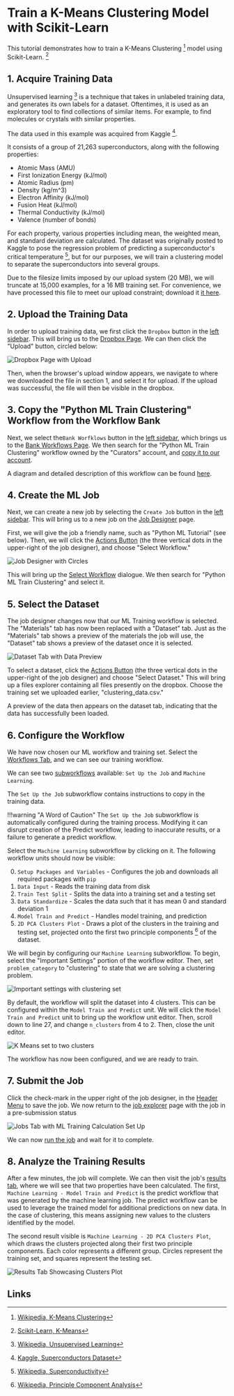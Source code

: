 # Train a K-Means Clustering Model with Scikit-Learn

This tutorial demonstrates how to train a K-Means Clustering [^1] model using Scikit-Learn. [^2]

## 1. Acquire Training Data

Unsupervised learning [^3] is a technique that takes in unlabeled training data, and generates its own labels for a
dataset. Oftentimes, it is used as an exploratory tool to find collections of similar items. For example, to find
molecules or crystals with similar properties.

The data used in this example was acquired from Kaggle [^4].

It consists of a group of 21,263 superconductors, along with the following properties:

- Atomic Mass (AMU)
- First Ionization Energy (kJ/mol)
- Atomic Radius (pm)
- Density (kg/m^3)
- Electron Affinity (kJ/mol)
- Fusion Heat (kJ/mol)
- Thermal Conductivity (kJ/mol)
- Valence (number of bonds)

For each property, various properties including mean, the weighted mean, and standard deviation are calculated. The
dataset was originally posted to Kaggle to pose the regression problem of predicting a superconductor's critical
temperature [^5], but for our purposes, we will train a clustering model to separate the superconductors into several
groups.

Due to the filesize limits imposed by our upload system (20 MB), we will truncate at 15,000 examples,
for a 16 MB training set. For convenience, we have processed this file to meet our upload constraint; download it
<a href="/extra/files/clustering_data.csv" download="clustering_data.csv">it here</a>. 

## 2. Upload the Training Data

In order to upload training data, we first click the `Dropbox` button in the [left sidebar](../../ui/left-sidebar.md).
This will bring us to the [Dropbox Page](../../jobs/ui/files-tab.md). We can then click the "Upload" button, circled
below:

![Dropbox Page with Upload](../../images/tutorials/pythonML/dropbox-page-with-upload-circled.png "Dropbox page with upload circled")

Then, when the browser's upload window appears, we navigate to where we downloaded the file in section 1, and select it
for upload. If the upload was successful, the file will then be visible in the dropbox.

## 3. Copy the "Python ML Train Clustering" Workflow from the Workflow Bank

Next, we select the`Bank Worfklows` button in the [left sidebar](../../ui/left-sidebar.md), which brings us to
the [Bank Workflows Page](../../workflows/bank.md). We then search for the "Python ML Train Clustering" workflow owned
by the "Curators" account, and [copy it to our account](../../workflows/actions/copy-bank.md).

A diagram and detailed description of this workflow can be found
[here](../../software-directory/machine-learning/python-ml/components.md).

## 4. Create the ML Job

Next, we can create a new job by selecting the `Create Job` button in the [left sidebar](../../ui/left-sidebar.md). This
will bring us to a new job on the [Job Designer](../../jobs-designer/overview.md) page.

First, we will give the job a friendly name, such as "Python ML Tutorial" (see below). Then, we will click
the [Actions Button](../../jobs-designer/header-menu.md#Actions) (the three vertical dots in the upper-right of the job
designer), and choose "Select Workflow."

![Job Designer with Circles](../../images/tutorials/pythonML/job-designer-with-python-ml-name-and-three-dots-circled.png "Job designer page")

This will bring up the [Select Workflow](../../jobs-designer/actions-header-menu/select-workflow.md) dialogue. We then
search for "Python ML Train Clustering" and select it.

## 5. Select the Dataset

The job designer changes now that our ML Training workflow is selected. The "Materials" tab has now been replaced with
a "Dataset" tab. Just as the "Materials" tab shows a preview of the materials the job will use, the "Dataset" tab shows
a preview of the dataset once it is selected.

![Dataset Tab with Data Preview](../../images/tutorials/clustering_tutorial/dataset-tab-with-data.png "Dataset Tab with Data")

To select a dataset, click the [Actions Button](../../jobs-designer/header-menu.md#Actions) (the three vertical dots in
the upper-right of the job designer) and choose "Select Dataset." This will bring up a files explorer containing all
files presently on the dropbox. Choose the training set we uploaded earlier, "clustering_data.csv."

A preview of the data then appears on the dataset tab, indicating that the data has successfully been loaded.

## 6. Configure the Workflow

We have now chosen our ML workflow and training set. Select the [Workflows Tab](../../jobs-designer/workflow-tab.md), and we
can see our training workflow.

We can see two [subworkflows](../../workflows/components/subworkflows.md) available: `Set Up the Job`
and `Machine Learning`.

The `Set Up the Job` subworkflow contains instructions to copy in the training data.

!!!warning "A Word of Caution"
    The `Set Up the Job` subworkflow is automatically configured during the training process. Modifying it can disrupt
    creation of the Predict workflow, leading to inaccurate results, or a failure to generate a predict workflow.

Select the `Machine Learning` subworkflow by clicking on it. The following workflow units should now be visible:

0. `Setup Packages and Variables` - Configures the job and downloads all required packages with `pip`
1. `Data Input` - Reads the training data from disk
2. `Train Test Split` - Splits the data into a training set and a testing set
2. `Data Standardize` - Scales the data such that it has mean 0 and standard deviation 1
3. `Model Train and Predict` - Handles model training, and prediction
4. `2D PCA Clusters Plot` - Draws a plot of the clusters in the training and testing set, projected onto the first two
principle components [^6] of the dataset.

We will begin by configuring our `Machine Learning` subworkflow. To begin, select the "Important Settings" portion of the
workflow editor. Then, set `problem_category` to "clustering" to state that we are solving a clustering problem.

![Important settings with clustering set](../../images/tutorials/clustering_tutorial/important-settings-problem-category.png "Important settings with clustering set" )

By default, the workflow will split the dataset into 4 clusters.  This can be configured within the
`Model Train and Predict` unit. We will click the `Model Train and Predict` unit to bring up the workflow unit editor.
Then, scroll down to line 27, and change `n_clusters` from 4 to 2. Then, close the unit editor.

![K Means set to two clusters](../../images/tutorials/clustering_tutorial/kmeans-set-to-two-clusters.png "K Means Set to Two Clusters")

The workflow has now been configured, and we are ready to train.

## 7. Submit the Job

Click the check-mark in the upper right of the job designer, in the [Header Menu](../../jobs-designer/header-menu.md) to
save the job. We now return to the [job explorer](../../jobs/ui/explorer.md) page with the job in a pre-submission
status

![Jobs Tab with ML Training Calculation Set Up](../../images/tutorials/pythonML/jobs-tab-with-ml-train-job-set-up.png "Jobs Tab with ML Training Calculation Set Up")

We can now [run the job](../../jobs/actions/run.md) and wait for it to complete.

## 8. Analyze the Training Results

After a few minutes, the job will complete. We can then visit the job's [results tab](../../jobs/ui/results-tab.md),
where we will see that two properties have been calculated. The first, `Machine Learning - Model Train and Predict` is
the predict workflow that was generated by the machine learning job. The predict workflow can be used to leverage the
trained model for additional predictions on new data. In the case of clustering, this means assigning new values to the
clusters identified by the model.

The second result visible is `Machine Learning - 2D PCA Clusters Plot`, which draws the clusters projected along their
first two principle components. Each color represents a different group. Circles represent the training set, and squares
represent the testing set.

![Results Tab Showcasing Clusters Plot](../../images/tutorials/clustering_tutorial/2d-pca-clusters-plot.png "Results Tab Showcasing Clusters Plot")

## Links

[^1]: [Wikipedia, K-Means Clustering](https://en.wikipedia.org/wiki/K-means_clustering)

[^2]: [Scikit-Learn, K-Means](https://scikit-learn.org/stable/modules/generated/sklearn.cluster.KMeans.html)

[^3]: [Wikipedia, Unsupervised Learning](https://en.wikipedia.org/wiki/Unsupervised_learning)

[^4]: [Kaggle, Superconductors Dataset](https://www.kaggle.com/anlgrbz/super-conductors)

[^5]: [Wikipedia, Superconductivity](https://en.wikipedia.org/wiki/Superconductivity#By_critical_temperature)

[^6]: [Wikipedia, Principle Component Analysis](https://en.wikipedia.org/wiki/Principal_component_analysis)
